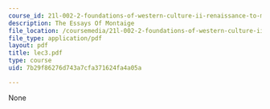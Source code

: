 ```yaml
---
course_id: 21l-002-2-foundations-of-western-culture-ii-renaissance-to-modernity-spring-2003
description: The Essays Of Montaige
file_location: /coursemedia/21l-002-2-foundations-of-western-culture-ii-renaissance-to-modernity-spring-2003/7b29f86276d743a7cfa371624fa4a05a_lec3.pdf
file_type: application/pdf
layout: pdf
title: lec3.pdf
type: course
uid: 7b29f86276d743a7cfa371624fa4a05a

---
```

None